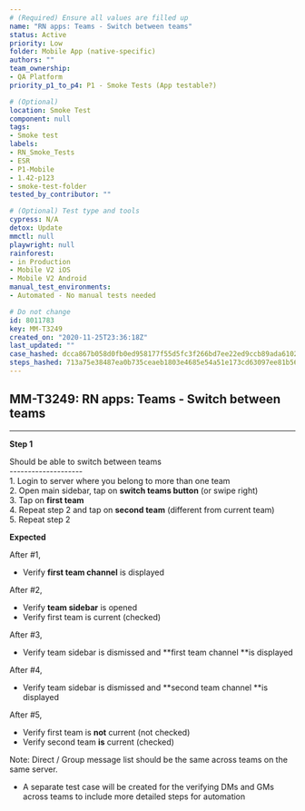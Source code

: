 ```yaml
---
# (Required) Ensure all values are filled up
name: "RN apps: Teams - Switch between teams"
status: Active
priority: Low
folder: Mobile App (native-specific)
authors: ""
team_ownership:
- QA Platform
priority_p1_to_p4: P1 - Smoke Tests (App testable?)

# (Optional)
location: Smoke Test
component: null
tags:
- Smoke test
labels:
- RN_Smoke_Tests
- ESR
- P1-Mobile
- 1.42-p123
- smoke-test-folder
tested_by_contributor: ""

# (Optional) Test type and tools
cypress: N/A
detox: Update
mmctl: null
playwright: null
rainforest:
- in Production
- Mobile V2 iOS
- Mobile V2 Android
manual_test_environments:
- Automated - No manual tests needed

# Do not change
id: 8011783
key: MM-T3249
created_on: "2020-11-25T23:36:18Z"
last_updated: ""
case_hashed: dcca867b058d0fb0ed958177f55d5fc3f266bd7ee22ed9ccb89ada6102d322b9c8f51ecd1e1111b7d6703f70497d4f2f
steps_hashed: 713a75e38487ea0b735ceaeb1803e4685e54a51e173cd63097ee81b56548f455c6b7dd5ba4d86632f70cec0b1ffb5457
---
```


<!-- (Auto-generated) Based on frontmatter's "key" and "name" -->

## MM-T3249: RN apps: Teams - Switch between teams

---

**Step 1**

Should be able to switch between teams\
\--------------------\
1\. Login to server where you belong to more than one team\
2\. Open main sidebar, tap on **switch teams button** (or swipe right)\
3\. Tap on **first team**\
4\. Repeat step 2 and tap on **second team** (different from current team)\
5\. Repeat step 2

**Expected**

After #1,

- Verify **first team channel** is displayed

After #2,

- Verify **team sidebar** is opened
- Verify first team is current (checked)

After #3,

- Verify team sidebar is dismissed and \*\*first team channel \*\*is displayed

After #4,

- Verify team sidebar is dismissed and \*\*second team channel \*\*is displayed

After #5,

- Verify first team is **not** current (not checked)
- Verify second team **is** current (checked)

Note: Direct / Group message list should be the same across teams on the same server.

- A separate test case will be created for the verifying DMs and GMs across teams to include more detailed steps for automation
